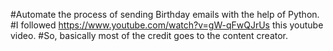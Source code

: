 #Automate the process of sending Birthday emails with the help of Python.
#I followed https://www.youtube.com/watch?v=gW-qFwQJrUs this youtube video.
#So, basically most of the credit goes to the content creator.

